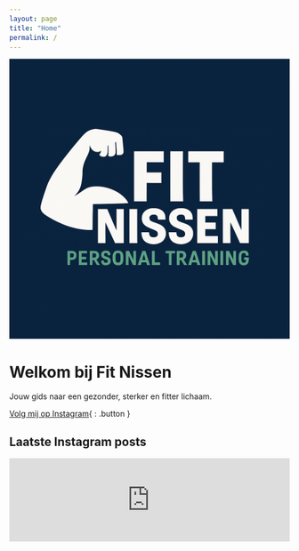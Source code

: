```yaml
---
layout: page
title: "Home"
permalink: /
---
```


![Logo](/assets/logo.png)

# Welkom bij Fit Nissen

Jouw gids naar een gezonder, sterker en fitter lichaam.

[Volg mij op Instagram](https://instagram.com/jouwinsta){
  : .button
}


## Laatste Instagram posts

<div id="insta-feed">
  <iframe src="https://snapwidget.com/embed/12345" class="snapwidget-widget" allowtransparency="true" frameborder="0" scrolling="no" style="border:none; overflow:hidden; width:100%;"></iframe>
</div>